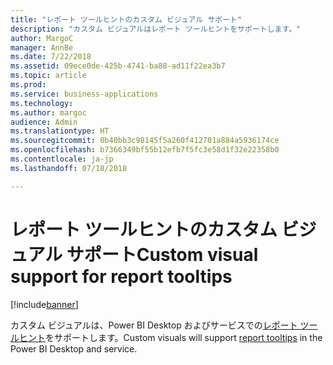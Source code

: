 ```yaml
---
title: "レポート ツールヒントのカスタム ビジュアル サポート"
description: "カスタム ビジュアルはレポート ツールヒントをサポートします。"
author: MargoC
manager: AnnBe
ms.date: 7/22/2018
ms.assetid: 09ece0de-425b-4741-ba88-ad11f22ea3b7
ms.topic: article
ms.prod: 
ms.service: business-applications
ms.technology: 
ms.author: margoc
audience: Admin
ms.translationtype: HT
ms.sourcegitcommit: 0b40bb3c98145f5a260f412701a884a5936174ce
ms.openlocfilehash: b7366349bf55b12efb7f5fc3e58d1f32e22358b0
ms.contentlocale: ja-jp
ms.lasthandoff: 07/18/2018

---
```

# <a name="custom-visual-support-for-report-tooltips"></a><span data-ttu-id="a212b-103">レポート ツールヒントのカスタム ビジュアル サポート</span><span class="sxs-lookup"><span data-stu-id="a212b-103">Custom visual support for report tooltips</span></span>

[!include[banner](../../../includes/banner.md)]

<span data-ttu-id="a212b-104">カスタム ビジュアルは、Power BI Desktop およびサービスでの[レポート ツールヒント](https://docs.microsoft.com/power-bi/desktop-tooltips)をサポートします。</span><span class="sxs-lookup"><span data-stu-id="a212b-104">Custom visuals will support [report tooltips](https://docs.microsoft.com/power-bi/desktop-tooltips) in the Power BI Desktop and service.</span></span>

